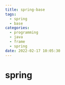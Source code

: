 ```yaml
---
title: spring-base
tags:
  - spring
  - base
categories:
  - programming
  - java
  - frame
  - spring
date: 2022-02-17 10:05:30
---
```


# spring
